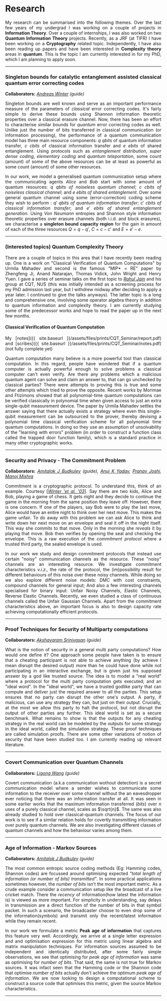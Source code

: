 <style>
  body {text-align: justify}
</style>
# Research

My research can be summarised into the following themes. Over the last few years of my undergrad I was working on a couple of projects in **Information Theory**. Over a couple of internships, I was also worked on two **Quantum Information Theory** projects. Recently, as a JRF (at TIFR) I have been working on a **Cryptography** related topic. Independently, I have also been reading up papers and have been interested in **Complexity theory** areas in **quantum**. This is the topic I am currently interested in for my PhD, which I am planning to apply soon.

---
### Singleton bounds for catalytic entanglement assisted classical  quantum error correcting codes
**Collaborators:** _[Andreas Winter](https://www.icrea.cat/Web/ScientificStaff/andreas-winter-556) (guide)_

Singleton bounds are well known and serve as an important performance measure of the parameters of _classical_ error correcting codes. It's fairly simple to derive these bounds using Shannon information theoretic properties over a classical erasure channel. Now, there has been an effort to characterise similar bounds for _quantum_ error correcting codes as well. Unlike just the number of bits transferred in classical communication (or information processing), the performance of a quantum communication model has three main resource components: $q$ _qbits_ of quantum information transfer, $c$ _cbits_ of classical information transfer and $e$ _ebits_ of shared entanglement. Using protocols such as _entanglement distribution_, _super dense coding_, _elementary coding_ and _quantum teleportation_, some count (amount) of some of the above resources can be at least as powerful as some count (amount) of some other resources.

In our work, we model a generalised quantum communication setup where the communicating agents _Alice_ and _Bob_ start with some amount of quantum resources: $q$ _qbits of noiseless quantum channel_; $c$ _cbits of noiseless classical channel_; and $e$ _ebits of shared entanglement_. Over some general quantum channel using some (error-correction) coding scheme they wish to perform : $q'$ _qbits of quantum information transfer_; $c'$ _cbits of classical information transfer_; and $e'$ _ebits of shared entanglement generation_. Using _Von Neumann_ entropies and Shannon style information theoretic properties over erasure channels (both i.i.d. and block erasures), we characterise a **singleton bound capacity region** for the gain in amount of each of the three resources $Q=q-q'$, $C=c-c'$ and $E=e'-e$.

---
### (Interested topics) Quantum Complexity Theory

There are a couple of topics in this area that I have recently been reading up. One is a work on "Classical Verification of Quantum Computations" by Urmila Mahadev and second is the famous "MIP* = RE" paper by Zhengfeng Ji, Anand Natarajan, Thomas Vidick, John Wright and Henry Yuen. I gave a series of seminar talks on the first topic to _[Rahul Jain](https://www.comp.nus.edu.sg/~rahul/)_ and his group at CQT, NUS (this was initially intended as a screening process for my PhD admission last year, but I withdrew midway after deciding to apply a year later. I continued to give the talks anyways). The latter topic is a long and comprehensive one, involving some operator algebra theory in addition to quantum information and complexity theory. I am currently studying some of the predecessor works and hope to read the paper up in the next few months. 

#### Classical Verification of Quantum Computation 

My [notes]({{ site.baseurl }}/assets/files/prints/CQT_Seminar/report.pdf) and [scribes]({{ site.baseurl }}/assets/files/prints/CQT_Seminar/notes.pdf) (not fully complete yet)

Quantum computation many believe is a more powerful tool than classical computation. In this regard, people have wondered that if a quantum computer is actually powerful enough to solve problems a classical computer can't even verify. Are there any problems which a malicious quantum agent can solve and claim an answer to, that can go unchecked by classical parties? There were attempts to proving this is true and some other attempts which tried to prove the opposite. Recent works by Morimae and Ftizimons showed that all polynomial-time quantum computations can be verified classically in polynomial time when given access to just an extra single-qubit measurement device. The paper by Urmila Mahadev settles the answer saying that there actually exists a strategy where even this single-qubit measurement can be outsourced to the prover, thereby devising a polynomial time classical verification scheme for all polynomial time quantum computations. In doing so they use an assumption of unsolvability of the "learning with errors" problem (in order to construct a function class called the trapped door function family), which is a standard practice in many other cryptographic works.

---
### Security and Privacy - The Commitment Problem
**Collaborators:** _[Amitalok J Budkuley](http://www.facweb.iitkgp.ac.in/~amitalok/index.html) (guide), [Anuj K Yadav](https://anujkryadav.github.io/), [Pranav Joshi](), [Manoj Mishra](https://www.niser.ac.in/users/manojmishra)_

Commitment is a cryptographic protocol. To understand this, think of an example. Courtesy [[_Winter 'et al. '03_](https://arxiv.org/abs/cs/0304014)]. Say there are two kids, Alice and Bob, playing a game of chess. It gets night and they decide to continue the game in the morning from the same position they leave off. However, there is one concern. If one of the players, say Bob were to play the last move, Alice would have an entire night to think over her next move. This makes the game unfair. To do away with this problem we can ask Alice to think and write down her next move on an envelope and seal it off in the night itself. This way she _commits_ to that move. Only in the morning she _reveals_ it by playing that move. Bob then verifies by opening the seal and checking the envelope. This is a raw execution of the _commitment protocol_ where a trusted third party, the sealed envelope is used.

In our work we study and design commitment protocols that instead use certain "noisy" communication channels as the resource. These "noisy" channels are an interesting resource. We investigate commitment characteristics _v.i.z.,_ the rate of the protocol, the (im)possibility result for different behaviours of this noise over these noisy channels. While doing so we also explore different noise models: DMC with cost constraints, compound channels for general input; And also a few interesting channels specialised for binary input: Unfair Noisy Channels, Elastic Channels, Reverse Elastic Channels. Recently, we even studied a class of continuous channels called the Unfair Gaussian Channels. Apart from the commitment characteristics above, an important focus is also to design capacity rate achieving computationally efficient protocols.

---
### Proof Techniques for Security of Multiparty computations
**Collaborators:** [_Akshayaram Srinivasan_](https://www.tifr.res.in/~akshayaram.srinivasan/) _(guide)_

What is the notion of security in a general multi party computations? How would one define it? One approach some people have taken is to ensure that a cheating participant is not able to achieve anything (by achieve I mean disrupt the desired output) more than he could have done while not participating in an interactive exchange, but is given just his supposed answer by a god like trusted source. The idea is to model a "real world" where a protocol for the multi party computation gets executed; and an "ideal word". In the "ideal world", we have a trusted godlike party that can compute and deliver just the required answer to all the parties. This setup ensures that no party can disrupt the other one's output. A party, if malicious, can use any strategy they can, but just on their output. Crucially, at the most we allow this party to halt the protocol, but not disrupt the output of other parties any further. This ideal world is set as a secure benchmark. What remains to show is that the outputs for any cheating strategy in the real world can be modeled by the outputs for some strategy in the ideal world, called the simulation strategy. These proof techniques are called simulation proofs. There are some other variations of notion of security that have been studied too. I am currently reading up relevant literature.

---
### Covert Communication over Quantum Channels
**Collaborators:** _[Ligong Wang](https://perso-etis.ensea.fr/ligong.wang/) (guide)_

Covert communication (a.k.a communication wothout detection) is a secret communication model where a sender wishes to communicate some information to the receiver over some channel without the an eavesdropper ever noticing that there was an information transfer at all. It was seen in some earlier works that the maximum information transferred (_bits_) over $n$ uses of a purely classical channel, scales as $\sqrt{n}$. The same was also already studied to hold over classical-quantum channels. The focus of our work is to see if a similar relation holds for covertly transmitting information over purely quantum channels. We are also investigating different classes of quantum channels and how the behaviour varies among them.

---
### Age of Information - Markov Sources
**Collaborators:** _[Amitalok J Budkuley](http://www.facweb.iitkgp.ac.in/~amitalok/index.html) (guide)_

The most common entropic source coding methods (Eg: Hamming codes, Shannon codes) are focussed around optimising expected _"total length of information (or number of bits) transmitted"_. In some practical applications sometimes however, the _number of bits_ isn't the most important metric. As a crude example consider a communication setup like the broadcast of a live cricket match. There the _recency_ of information(how latest the information is) is viewed as more important. For simplicity in understanding, say delays in transmission are a direct function of the number of bits in that symbol packet. In such a scenario, the broadcaster choose to even drop some of the information(symbols) and transmit only the recent/latest information while they remain recent. 

In our work we formulate a metric **Peak age of information** that captures this feature very well. Accordingly, we arrive at a single letter expression and and optimisation expression for this metric using linear algebra and matrix manipulation techniques. For information sources assumed to be independent and identically distributed, after some fairly simple observations, we see that optimising for _peak age of information_ was same as optimising for _number of bits_. That said, the same is not true for Markov sources. It was infact seen that the Hamming code or the Shannon code that optimise _number of bits_ actually don't achieve the optimum _peak age of information_. We are now looking to design a computational scheme to construct a source code that optimises this metric, given the source Markov characteristics.

---

